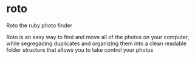 # roto
Roto the ruby photo finder


Roto is an easy way to find and move all of the photos on your computer, while segregading duplicates and organizing them into 
a clean readable folder structure that allows you to take control your photos
